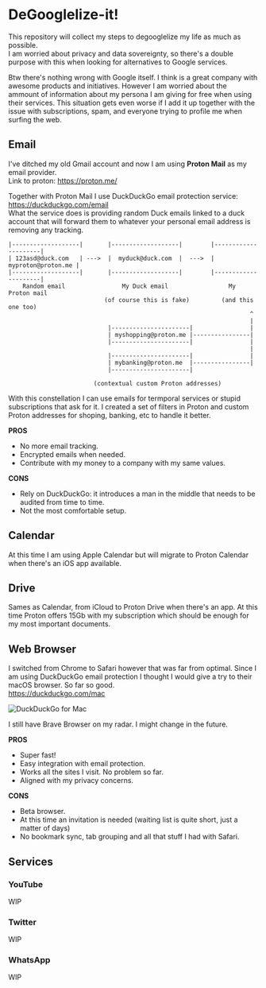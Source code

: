 # DeGooglelize-it!
This repository will collect my steps to degooglelize my life as much as possible.<br>
I am worried about privacy and data sovereignty, so there's a double purpose with this when looking for alternatives to Google services.

Btw there's nothing wrong with Google itself. I think is a great company with awesome products and initiatives. However I am worried about the ammount of information about my persona I am giving for free when using their services. This situation gets even worse if I add it up together with the issue with subscriptions, spam, and everyone trying to profile me when surfing the web.

## Email
I've ditched my old Gmail account and now I am using **Proton Mail** as my email provider.<br>
Link to proton: https://proton.me/

Together with Proton Mail I use DuckDuckGo email protection service: https://duckduckgo.com/email<br>
What the service does is providing random Duck emails linked to a duck account that will forward them to whatever your personal email address is removing any tracking.<br>

```
|-------------------|       |-------------------|        |---------------------|
| 123asd@duck.com   | --->  |  myduck@duck.com  |  --->  |  myproton@proton.me |
|-------------------|       |-------------------|        |---------------------|
    Random email                My Duck email                 My Proton mail
                           (of course this is fake)         (and this one too)
                                                                    ^
                                                                    |
                            |----------------------|                |
                            | myshopping@proton.me |----------------|     
                            |----------------------|                |
                                                                    | 
                            |----------------------|                |
                            | mybanking@proton.me  |----------------|
                            |----------------------|
                            
                        (contextual custom Proton addresses)
```
With this constellation I can use emails for termporal services or stupid subscriptions that ask for it. I created a set of filters in Proton and custom Proton addresses for shoping, banking, etc to handle it better.

**PROS**
* No more email tracking.
* Encrypted emails when needed.
* Contribute with my money to a company with my same values.

**CONS**
* Rely on DuckDuckGo: it introduces a man in the middle that needs to be audited from time to time.
* Not the most comfortable setup.

## Calendar
At this time I am using Apple Calendar but will migrate to Proton Calendar when there's an iOS app available.

## Drive
Sames as Calendar, from iCloud to Proton Drive when there's an app. At this time Proton offers 15Gb with my subscription which should be enough for my most important documents.

## Web Browser
I switched from Chrome to Safari however that was far from optimal. Since I am using DuckDuckGo email protection I thought I would give a try to their macOS browser. So far so good.<br>
https://duckduckgo.com/mac

![DuckDuckGo for Mac](https://duckduckgo.com/static-assets/image/mac/screenshot.png)

I still have Brave Browser on my radar. I might change in the future.

**PROS**
* Super fast!
* Easy integration with email protection.
* Works all the sites I visit. No problem so far.
* Aligned with my privacy concerns.

**CONS**
* Beta browser.
* At this time an invitation is needed (waiting list is quite short, just a matter of days)
* No bookmark sync, tab grouping and all that stuff I had with Safari.

## Services 
### YouTube
WIP

### Twitter
WIP

### WhatsApp
WIP
